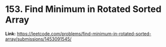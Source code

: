 # 153. Find Minimum in Rotated Sorted Array

**Link:** https://leetcode.com/problems/find-minimum-in-rotated-sorted-array/submissions/1453091545/

